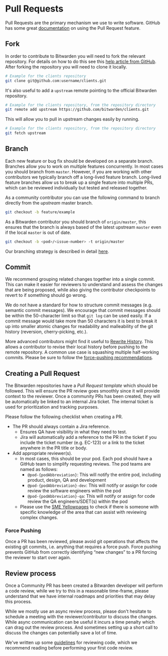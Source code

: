 # Pull Requests

Pull Requests are the primary mechanism we use to write software. GitHub has some great
[documentation](https://docs.github.com/en/pull-requests/collaborating-with-pull-requests/proposing-changes-to-your-work-with-pull-requests/about-pull-requests)
on using the Pull Request feature.

<community>

## Fork

In order to contribute to Bitwarden you will need to fork the relevant repository. For details on
how to do this see this
[help article from GitHub](https://docs.github.com/en/get-started/quickstart/fork-a-repo). After
forking the repository you will need to clone it locally.

```bash
# Example for the clients repository
git clone git@github.com:username/clients.git
```

It's also useful to add a `upstream` remote pointing to the official Bitwarden repository.

```bash
# Example for the clients repository, from the repository directory
git remote add upstream https://github.com/bitwarden/clients.git
```

This will allow you to pull in upstream changes easily by running.

```bash
# Example for the clients repository, from the repository directory
git fetch upstream
```

</community>

## Branch

Each new feature or bug fix should be developed on a separate branch. Branches allow you to work on
multiple features concurrently. In most cases you should branch from `master`. However, if you are
working with other contributors we typically branch off a long-lived feature branch. Long-lived
feature branches allow us to break up a single feature into multiple PRs, which can be reviewed
individually but tested and released together.

<community>

As a community contributor you can use the following command to branch directly from the _upstream_
master branch.

```bash
git checkout -b feature/example
```

</community>

<bitwarden>

As a Bitwarden contributor you should branch of `origin/master`, this ensures that the branch is
always based of the latest upstream `master` even if the local `master` is out of date.

```bash
git checkout -b <pod>/<issue-number> -t origin/master
```

Our branching strategy is described in detail [here](branching.md).

</bitwarden>

## Commit

We recommend grouping related changes together into a single commit. This can make it easier for
reviewers to understand and assess the changes that are being proposed, while also giving the
contributor checkpoints to revert to if something should go wrong.

We do not have a standard for how to structure commit messages (e.g. semantic commit messages). We
encourage that commit messages should be within the 50-character limit so that `git log` can be used
easily. If a commit message would take more than 50 characters it is best to break it up into
smaller atomic changes for readability and malleability of the git history (reversion,
cherry-picking, etc.).

More advanced contributors might find it useful to
[Rewrite History](https://git-scm.com/book/en/v2/Git-Tools-Rewriting-History). This allows a
contributor to revise their local history before pushing to the remote repository. A common use case
is squashing multiple half-working commits. Please be sure to follow the
[force-pushing recommendations](#force-pushing).

## Creating a Pull Request

The Bitwarden repositories have a _Pull Request template_ which should be followed. This will ensure
the PR review goes smoothly since it will provide context to the reviewer. <community> Once a
community PRs has been created, they will be automatically be linked to an internal Jira ticket. The
internal ticket is used for prioritization and tracking purposes. </community>

<bitwarden>

Please follow the following checklist when creating a PR.

- The PR should always contain a Jira reference.
  - Ensures QA have visibility in what they need to test.
  - Jira will automatically add a reference to the PR in the ticket if you include the ticket number
    (e.g. EC-123) or a link to the ticket anywhere in the PR title or body.
- Add appropriate reviewer(s).
  - In most cases, this should be your pod. Each pod should have a GitHub team to simplify
    requesting reviews. The pod teams are named as follows:
    - `@pod-{podAbbreviation}`: This will notify the entire pod, including product, design, QA and
      development
    - `@pod-{podAbbreviation}-dev`: This will notify or assign for code review the software
      engineers within the pod
    - `@pod-{podAbbreviation}-qa`: This will notify or assign for code review the QA
      engineers/SDET(s) within the pod
  - Please use the
    [SME Yellowpages](https://bitwarden.atlassian.net/wiki/spaces/DEV/pages/195919928) to check if
    there is someone with specific knowledge of the area that can assist with reviewing complex
    changes.

</bitwarden>

### Force Pushing

Once a PR has been reviewed, please avoid git operations that affects the existing git commits, i.e.
anything that requires a force push. Force pushing prevents GitHub from correctly identifying “new
changes” to a PR forcing the reviewer to start over again.

## Review process

<community>

Once a Community PR has been created a Bitwarden developer will perform a code review, while we try
to this in a reasonable time-frame, please understand that we have internal roadmaps and priorities
that may delay this process.

</community>

<bitwarden>

While we mostly use an async review process, please don't hesitate to schedule a meeting with the
reviewer/contributor to discuss the changes. While async communication can be useful it incurs a
time penalty which can drag out the review process. And sometimes setting up a short call to discuss
the changes can potentially save a lot of time.

</bitwarden>

We've written up some [guidelines](./code-review.md) for reviewing code, which we recommend reading
before performing your first code review.
